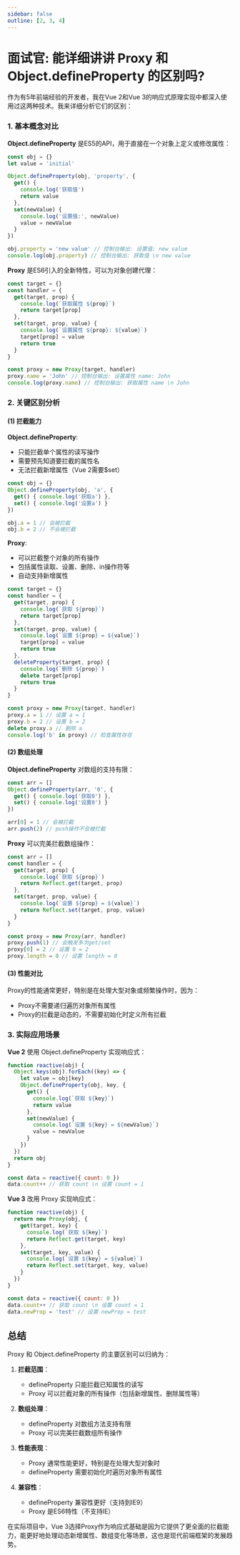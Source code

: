 ```yaml
---
sidebar: false
outline: [2, 3, 4]
---
```


# 面试官: 能详细讲讲 Proxy 和 Object.defineProperty 的区别吗?

作为有5年前端经验的开发者，我在Vue 2和Vue 3的响应式原理实现中都深入使用过这两种技术。我来详细分析它们的区别：

### 1. 基本概念对比

**Object.defineProperty** 是ES5的API，用于直接在一个对象上定义或修改属性：

```js index.js [active]
const obj = {}
let value = 'initial'

Object.defineProperty(obj, 'property', {
  get() {
    console.log('获取值')
    return value
  },
  set(newValue) {
    console.log('设置值:', newValue)
    value = newValue
  }
})

obj.property = 'new value' // 控制台输出: 设置值: new value
console.log(obj.property) // 控制台输出: 获取值 \n new value
```

**Proxy** 是ES6引入的全新特性，可以为对象创建代理：

```js index.js [active]
const target = {}
const handler = {
  get(target, prop) {
    console.log(`获取属性 ${prop}`)
    return target[prop]
  },
  set(target, prop, value) {
    console.log(`设置属性 ${prop}: ${value}`)
    target[prop] = value
    return true
  }
}

const proxy = new Proxy(target, handler)
proxy.name = 'John' // 控制台输出: 设置属性 name: John
console.log(proxy.name) // 控制台输出: 获取属性 name \n John
```

### 2. 关键区别分析

#### (1) 拦截能力

**Object.defineProperty**:
- 只能拦截单个属性的读写操作
- 需要预先知道要拦截的属性名
- 无法拦截新增属性（Vue 2需要$set）

```js index.js [active]
const obj = {}
Object.defineProperty(obj, 'a', {
  get() { console.log('获取a') },
  set() { console.log('设置a') }
})

obj.a = 1 // 会被拦截
obj.b = 2 // 不会被拦截
```

**Proxy**:
- 可以拦截整个对象的所有操作
- 包括属性读取、设置、删除、in操作符等
- 自动支持新增属性

```js index.js [active]
const target = {}
const handler = {
  get(target, prop) {
    console.log(`获取 ${prop}`)
    return target[prop]
  },
  set(target, prop, value) {
    console.log(`设置 ${prop} = ${value}`)
    target[prop] = value
    return true
  },
  deleteProperty(target, prop) {
    console.log(`删除 ${prop}`)
    delete target[prop]
    return true
  }
}

const proxy = new Proxy(target, handler)
proxy.a = 1 // 设置 a = 1
proxy.b = 2 // 设置 b = 2
delete proxy.a // 删除 a
console.log('b' in proxy) // 检查属性存在
```

#### (2) 数组处理

**Object.defineProperty** 对数组的支持有限：

```js index.js [active]
const arr = []
Object.defineProperty(arr, '0', {
  get() { console.log('获取0') },
  set() { console.log('设置0') }
})

arr[0] = 1 // 会被拦截
arr.push(2) // push操作不会被拦截
```

**Proxy** 可以完美拦截数组操作：

```js index.js [active]
const arr = []
const handler = {
  get(target, prop) {
    console.log(`获取 ${prop}`)
    return Reflect.get(target, prop)
  },
  set(target, prop, value) {
    console.log(`设置 ${prop} = ${value}`)
    return Reflect.set(target, prop, value)
  }
}

const proxy = new Proxy(arr, handler)
proxy.push(1) // 会触发多次get/set
proxy[0] = 2 // 设置 0 = 2
proxy.length = 0 // 设置 length = 0
```

#### (3) 性能对比

Proxy的性能通常更好，特别是在处理大型对象或频繁操作时，因为：
- Proxy不需要递归遍历对象所有属性
- Proxy的拦截是动态的，不需要初始化时定义所有拦截

### 3. 实际应用场景

**Vue 2** 使用 Object.defineProperty 实现响应式：

```js index.js [active]
function reactive(obj) {
  Object.keys(obj).forEach((key) => {
    let value = obj[key]
    Object.defineProperty(obj, key, {
      get() {
        console.log(`获取 ${key}`)
        return value
      },
      set(newValue) {
        console.log(`设置 ${key} = ${newValue}`)
        value = newValue
      }
    })
  })
  return obj
}

const data = reactive({ count: 0 })
data.count++ // 获取 count \n 设置 count = 1
```

**Vue 3** 改用 Proxy 实现响应式：

```js index.js [active]
function reactive(obj) {
  return new Proxy(obj, {
    get(target, key) {
      console.log(`获取 ${key}`)
      return Reflect.get(target, key)
    },
    set(target, key, value) {
      console.log(`设置 ${key} = ${value}`)
      return Reflect.set(target, key, value)
    }
  })
}

const data = reactive({ count: 0 })
data.count++ // 获取 count \n 设置 count = 1
data.newProp = 'test' // 设置 newProp = test
```

## 总结

Proxy 和 Object.defineProperty 的主要区别可以归纳为：

1. **拦截范围**：
   - defineProperty 只能拦截已知属性的读写
   - Proxy 可以拦截对象的所有操作（包括新增属性、删除属性等）

2. **数组处理**：
   - defineProperty 对数组方法支持有限
   - Proxy 可以完美拦截数组所有操作

3. **性能表现**：
   - Proxy 通常性能更好，特别是在处理大型对象时
   - defineProperty 需要初始化时遍历对象所有属性

4. **兼容性**：
   - defineProperty 兼容性更好（支持到IE9）
   - Proxy 是ES6特性（不支持IE）

在实际项目中，Vue 3选择Proxy作为响应式基础是因为它提供了更全面的拦截能力，能更好地处理动态新增属性、数组变化等场景，这也是现代前端框架的发展趋势。
